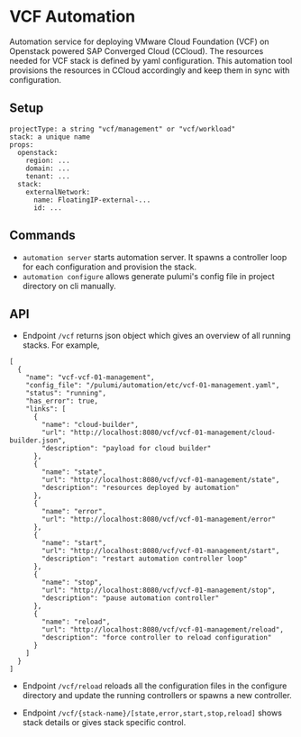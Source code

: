 # VCF Automation

Automation service for deploying VMware Cloud Foundation (VCF) on Openstack
powered SAP Converged Cloud (CCloud). The resources needed for VCF stack is
defined by yaml configuration. This automation tool provisions the resources in
CCloud accordingly and keep them in sync with configuration.

## Setup

<!-- The project is provisioned in several separate stacks: `management` -->
<!-- and `workload`. Some resources are shared by management domain and workload -->
<!-- domain, e.g., management network and deployment network. Therefore they are -->
<!-- provisioned in the shared stack. -->

<!-- The configuration file are stored in the directory `$workdir/etc/`. The file -->
<!-- names follow the convention `{project-name}-{stack-name}.yaml`. -->

```
projectType: a string "vcf/management" or "vcf/workload"
stack: a unique name
props:
  openstack:
    region: ...
    domain: ...
    tenant: ...
  stack:
    externalNetwork:
      name: FloatingIP-external-...
      id: ...
```

## Commands

- `automation server` starts automation server. It spawns a controller loop for
  each configuration and provision the stack.
- `automation configure` allows generate pulumi's config file in project
  directory on cli manually.

## API

- Endpoint `/vcf` returns json object which gives an overview of all running
  stacks. For example,

```
[
  {
    "name": "vcf-vcf-01-management",
    "config_file": "/pulumi/automation/etc/vcf-01-management.yaml",
    "status": "running",
    "has_error": true,
    "links": [
      {
        "name": "cloud-builder",
        "url": "http://localhost:8080/vcf/vcf-01-management/cloud-builder.json",
        "description": "payload for cloud builder"
      },
      {
        "name": "state",
        "url": "http://localhost:8080/vcf/vcf-01-management/state",
        "description": "resources deployed by automation"
      },
      {
        "name": "error",
        "url": "http://localhost:8080/vcf/vcf-01-management/error"
      },
      {
        "name": "start",
        "url": "http://localhost:8080/vcf/vcf-01-management/start",
        "description": "restart automation controller loop"
      },
      {
        "name": "stop",
        "url": "http://localhost:8080/vcf/vcf-01-management/stop",
        "description": "pause automation controller"
      },
      {
        "name": "reload",
        "url": "http://localhost:8080/vcf/vcf-01-management/reload",
        "description": "force controller to reload configuration"
      }
    ]
  }
]
```

- Endpoint `/vcf/reload` reloads all the configuration files in the configure
  directory and update the running controllers or spawns a new controller.

- Endpoint `/vcf/{stack-name}/[state,error,start,stop,reload]` shows stack
  details or gives stack specific control.
